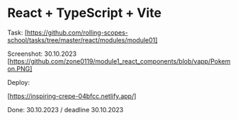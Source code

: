 # React + TypeScript + Vite


Task: [https://github.com/rolling-scopes-school/tasks/tree/master/react/modules/module01]

Screenshot: 30.10.2023
[https://github.com/zone0119/module1_react_components/blob/vapp/Pokemon.PNG]

Deploy: 

[https://inspiring-crepe-04bfcc.netlify.app/]


Done: 30.10.2023 / deadline 30.10.2023
